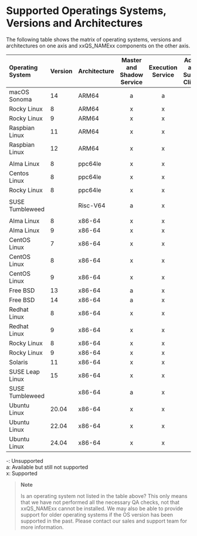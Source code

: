 # Supported Operatings Systems, Versions and Architectures

The following table shows the matrix of operating systems, versions and architectures on one axis and 
xxQS_NAMExx components on the other axis. 

| Operating System | Version | Architecture | Master and Shadow Service | Execution Service | Admin and Submit Clients |
|:-----------------|:--------|:-------------|:-------------------------:|:-----------------:|:------------------------:|
| macOS Sonoma     | 14      | ARM64        | a                         | a                 | x                        |
| Rocky Linux      | 8       | ARM64        | x                         | x                 | x                        |
| Rocky Linux      | 9       | ARM64        | x                         | x                 | x                        |
| Raspbian Linux   | 11      | ARM64        | x                         | x                 | x                        |
| Raspbian Linux   | 12      | ARM64        | x                         | x                 | x                        |
|                  |         |              |                           |                   |                          |
| Alma Linux       | 8       | ppc64le      | x                         | x                 | x                        |
| Centos Linux     | 8       | ppc64le      | x                         | x                 | x                        |
| Rocky Linux      | 8       | ppc64le      | x                         | x                 | x                        |
|                  |         |              |                           |                   |                          |
| SUSE Tumbleweed  |         | Risc-V64     | a                         | x                 | x                        |
|                  |         |              |                           |                   |                          |
| Alma Linux       | 8       | x86-64       | x                         | x                 | x                        |
| Alma Linux       | 9       | x86-64       | x                         | x                 | x                        |
| CentOS Linux     | 7       | x86-64       | x                         | x                 | x                        |
| CentOS Linux     | 8       | x86-64       | x                         | x                 | x                        |
| CentOS Linux     | 9       | x86-64       | x                         | x                 | x                        |
| Free BSD         | 13      | x86-64       | a                         | x                 | x                        |
| Free BSD         | 14      | x86-64       | a                         | x                 | x                        |
| Redhat Linux     | 8       | x86-64       | x                         | x                 | x                        |
| Redhat Linux     | 9       | x86-64       | x                         | x                 | x                        |
| Rocky Linux      | 8       | x86-64       | x                         | x                 | x                        |
| Rocky Linux      | 9       | x86-64       | x                         | x                 | x                        |
| Solaris          | 11      | x86-64       | x                         | x                 | x                        |
| SUSE Leap Linux  | 15      | x86-64       | x                         | x                 | x                        |
| SUSE Tumbleweed  |         | x86-64       | a                         | x                 | x                        |
| Ubuntu Linux     | 20.04   | x86-64       | x                         | x                 | x                        |
| Ubuntu Linux     | 22.04   | x86-64       | x                         | x                 | x                        |
| Ubuntu Linux     | 24.04   | x86-64       | x                         | x                 | x                        |

-: Unsupported  
a: Available but still not supported  
x: Supported  

> **Note**
> 
> Is an operating system not listed in the table above? This only means that we have not performed all the 
> necessary QA checks, not that xxQS_NAMExx cannot be installed. We may also be able to provide support for 
> older operating systems if the OS version has been supported in the past. Please contact our sales and support 
> team for more information.

